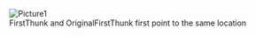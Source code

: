 ![Picture1](https://github.com/doryaro/CheatSheet/assets/79984448/7dd1b870-98a1-4964-9063-7935c0d0a0c6) \
FirstThunk and OriginalFirstThunk first point to the same location
